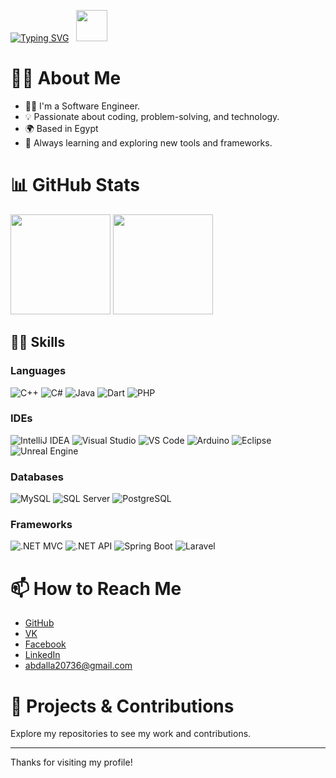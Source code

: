 [![Typing SVG](https://readme-typing-svg.herokuapp.com?font=Fira+Code&size=25&pause=1000&color=FFFFFF&background=14141400&vCenter=true&width=480&height=30&lines=Hi+there+%F0%9F%91%8B%2C+my+name+is+Abdalla)](https://git.io/typing-svg)
<span>&nbsp;&nbsp;</span><img src="https://media.giphy.com/media/WUlplcMpOCEmTGBtBW/giphy.gif" width="50">

# 👨‍💻 About Me

- 🧑‍💻 I'm a Software Engineer.
- 💡 Passionate about coding, problem-solving, and technology.
- 🌍 Based in Egypt
- 🌱 Always learning and exploring new tools and frameworks.

# 📊 GitHub Stats

<p align="left">
  <img src="https://github-readme-stats.vercel.app/api?username=abdalla20736&show_icons=true&theme=tokyonight&hide=contribs,issues" height="160" />
  <img src="https://github-readme-stats.vercel.app/api/top-langs/?username=abdalla20736&layout=compact&theme=tokyonight" height="160"/>
</p>

## 💪🏻 Skills

### Languages

![C++](https://img.shields.io/badge/C++-00599C?style=flat&logo=c%2b%2b&logoColor=white)
![C#](https://img.shields.io/badge/C%23-239120?style=flat&logo=c-sharp&logoColor=white)
![Java](https://img.shields.io/badge/Java-007396?style=flat&logo=java&logoColor=white)
![Dart](https://img.shields.io/badge/Dart-0175C2?style=flat&logo=dart&logoColor=white)
![PHP](https://img.shields.io/badge/PHP-777BB4?style=flat&logo=php&logoColor=white)

### IDEs

![IntelliJ IDEA](https://img.shields.io/badge/IntelliJ%20IDEA-000000?style=flat&logo=intellij-idea&logoColor=white)
![Visual Studio](https://img.shields.io/badge/Visual%20Studio-5C2D91?style=flat&logo=visual-studio&logoColor=white)
![VS Code](https://img.shields.io/badge/VS%20Code-007ACC?style=flat&logo=visual-studio-code&logoColor=white)
![Arduino](https://img.shields.io/badge/Arduino-00979D?style=flat&logo=arduino&logoColor=white)
![Eclipse](https://img.shields.io/badge/Eclipse-2C2255?style=flat&logo=eclipse-ide&logoColor=white)
![Unreal Engine](https://img.shields.io/badge/Unreal%20Engine-313131?style=flat&logo=unreal-engine&logoColor=white)

### Databases

![MySQL](https://img.shields.io/badge/MySQL-4479A1?style=flat&logo=mysql&logoColor=white)
![SQL Server](https://img.shields.io/badge/SQL%20Server-CC2927?style=flat&logo=microsoft-sql-server&logoColor=white)
![PostgreSQL](https://img.shields.io/badge/PostgreSQL-4169E1?style=flat&logo=postgresql&logoColor=white)

### Frameworks

![.NET MVC](https://img.shields.io/badge/.NET%20MVC-512BD4?style=flat&logo=dotnet&logoColor=white)
![.NET API](https://img.shields.io/badge/.NET%20API-512BD4?style=flat&logo=dotnet&logoColor=white)
![Spring Boot](https://img.shields.io/badge/Spring%20Boot-6DB33F?style=flat&logo=spring-boot&logoColor=white)
![Laravel](https://img.shields.io/badge/Laravel-FF2D20?style=flat&logo=laravel&logoColor=white)

# 📫 How to Reach Me

- [GitHub](https://github.com/abdalla20736)
- [VK](https://vk.com/abdalla500)
- [Facebook](https://web.facebook.com/abdalla20736)
- [LinkedIn](https://www.linkedin.com/in/abdalla-abdalla-894120264/)
- abdalla20736@gmail.com

# 🚀 Projects & Contributions

Explore my repositories to see my work and contributions.

---

Thanks for visiting my profile!

